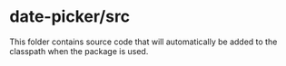 # date-picker/src

This folder contains source code that will automatically be added to the classpath when
the package is used.
